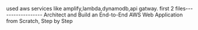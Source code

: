 used aws services like amplify,lambda,dynamodb,api gatway. first 2 files------------------
Architect and Build an End-to-End AWS Web Application from Scratch, Step by Step
